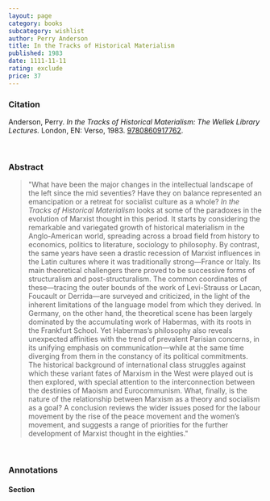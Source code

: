 ```yaml
---
layout: page
category: books
subcategory: wishlist
author: Perry Anderson
title: In the Tracks of Historical Materialism
published: 1983
date: 1111-11-11
rating: exclude
price: 37
---
```


### Citation

Anderson, Perry. *In the Tracks of Historical Materialism: The Wellek Library Lectures.* London, EN: Verso, 1983. [9780860917762](https://www.versobooks.com/en-ca/products/1129-in-the-tracks-of-historical-materialism).

<br>

### Abstract

> "What have been the major changes in the intellectual landscape of the left since the mid seventies? Have they on balance represented an emancipation or a retreat for socialist culture as a whole? *In the Tracks of Historical Materialism* looks at some of the paradoxes in the evolution of Marxist thought in this period. It starts by considering the remarkable and variegated growth of historical materialism in the Anglo-American world, spreading across a broad field from history to economics, politics to literature, sociology to philosophy. By contrast, the same years have seen a drastic recession of Marxist influences in the Latin cultures where it was traditionally strong—France or Italy. Its main theoretical challengers there proved to be successive forms of structuralism and post-structuralism. The common coordinates of these—tracing the outer bounds of the work of Levi-Strauss or Lacan, Foucault or Derrida—are surveyed and criticized, in the light of the inherent limitations of the language model from which they derived. In Germany, on the other hand, the theoretical scene has been largely dominated by the accumulating work of Habermas, with its roots in the Frankfurt School. Yet Habermas’s philosophy also reveals unexpected affinities with the trend of prevalent Parisian concerns, in its unifying emphasis on communication—while at the same time diverging from them in the constancy of its political commitments. The historical background of international class struggles against which these variant fates of Marxism in the West were played out is then explored, with special attention to the interconnection between the destinies of Maoism and Eurocommunism. What, finally, is the nature of the relationship between Marxism as a theory and socialism as a goal? A conclusion reviews the wider issues posed for the labour movement by the rise of the peace movement and the women’s movement, and suggests a range of priorities for the further development of Marxist thought in the eighties."

<br>

### Annotations

#### Section

<br>
